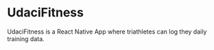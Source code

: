 # UdaciFitness  
UdaciFitness is a React Native App where triathletes can log they daily training data.

